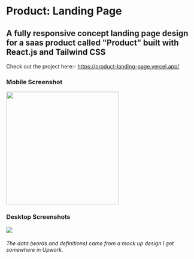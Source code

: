 # Product: Landing Page
## A fully responsive concept landing page design for a saas product called "Product" built with React.js and Tailwind CSS

Check out the project here:- https://product-landing-page.vercel.app/

### Mobile Screenshot
<img src="https://user-images.githubusercontent.com/40358714/139204263-1adf74f6-88de-42fe-bbd9-c30de5761c1e.png" width="300" height="auto" /> 


### Desktop Screenshots
<img src="https://user-images.githubusercontent.com/40358714/139204501-46d2264b-bbe0-4c67-8077-6d2b687ca8d7.png" height="auto" />


###### The data (words and definitions) came from a mock up design I got somewhere in Upwork.
